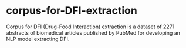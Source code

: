 # corpus-for-DFI-extraction

Corpus for DFI (Drug-Food Interaction) extraction is a dataset of 2271 abstracts of biomedical articles published by PubMed for developing an NLP model extracting DFI.
